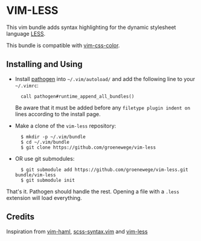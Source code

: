 # VIM-LESS #

This vim bundle adds syntax highlighting for the dynamic stylesheet language [LESS](http://lesscss.org).

This bundle is compatible with [vim-css-color](https://github.com/skammer/vim-css-color).

## Installing and Using ##

- Install [pathogen](http://www.vim.org/scripts/script.php?script_id=2332) into `~/.vim/autoload/` and add the
   following line to your `~/.vimrc`:

        call pathogen#runtime_append_all_bundles()

     Be aware that it must be added before any `filetype plugin indent on`
     lines according to the install page.

- Make a clone of the `vim-less` repository:

        $ mkdir -p ~/.vim/bundle
        $ cd ~/.vim/bundle
        $ git clone https://github.com/groenewege/vim-less

- OR use git submodules:

        $ git submodule add https://github.com/groenewege/vim-less.git bundle/vim-less
        $ git submodule init

That's it. Pathogen should handle the rest. Opening a file with a `.less`
extension will load everything.

## Credits ##

Inspiration from [vim-haml](https://github.com/tpope/vim-haml), 
[scss-syntax.vim](https://github.com/cakebaker/scss-syntax.vim) and
[vim-less](https://github.com/lunaru/vim-less)
